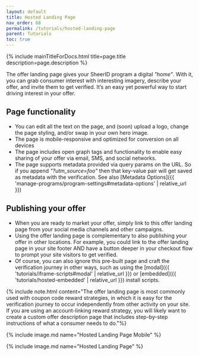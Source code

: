 ```yaml
---
layout: default
title: Hosted Landing Page
nav_order: 88
permalink: /tutorials/hosted-landing-page
parent: Tutorials
toc: true
---
```


{% include mainTitleForDocs.html title=page.title description=page.description %}

The offer landing page gives your SheerID program a digital _"home"_. With it, you can grab consumer interest with interesting imagery, describe your offer, and invite them to get verified. It’s an easy yet powerful way to start driving interest in your offer.

## Page functionality
* You can edit all the text on the page, and (soon) upload a logo, change the page styling, and/or swap in your own hero image.
* The page is mobile-responsive and optimized for conversion on all devices
* The page includes open graph tags and functionality to enable easy sharing of your offer via email, SMS, and social networks.
* The page supports metadata provided via query params on the URL. So if you append _"?utm_source=foo"_ then that key-value pair will get saved as metadata with the verification. See also [Metadata Options]({{ 'manage-programs/program-settings#metadata-options' | relative_url }})

## Publishing your offer
* When you are ready to market your offer, simply link to this offer landing page from your social media channels and other campaigns.
* Using the offer landing page is complementary to also publishing your offer in other locations. For example, you could link to the offer landing page in your site footer AND have a button deeper in your checkout flow to prompt your site visitors to get verified.
* Of course, you can also ignore this pre-built page and craft the verification journey in other ways, such as using the [modal]({{ 'tutorials/iframe-scripts#modal' | relative_url }}) or [embedded]({{ 'tutorials/hosted-embedded' | relative_url }}) install scripts.

{% include note.html content="The offer landing page is most commonly used with coupon code reward strategies, in which it is easy for the verification journey to occur independently from other activity on your site. If you are using an account-linking reward strategy, you will likely want to create a custom offer description page that includes step-by-step instructions of what a consumer needs to do."%}

{% include image.md name="Hosted Landing Page Mobile" %}

{% include image.md name="Hosted Landing Page" %}
